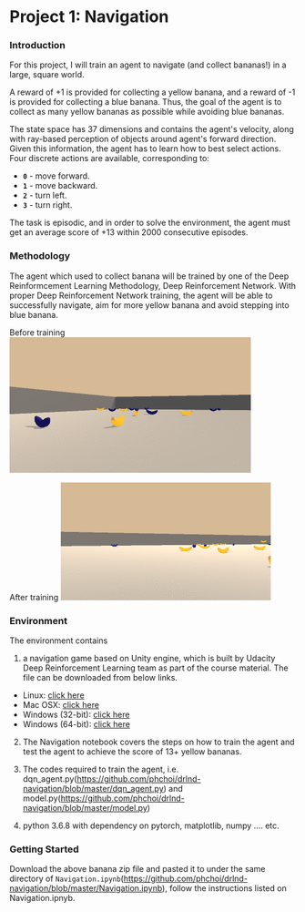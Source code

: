 # Project 1: Navigation

### Introduction

For this project, I will train an agent to navigate (and collect bananas!) in a large, square world.  



A reward of +1 is provided for collecting a yellow banana, and a reward of -1 is provided for collecting a blue banana.  Thus, the goal of the agent is to collect as many yellow bananas as possible while avoiding blue bananas.  

The state space has 37 dimensions and contains the agent's velocity, along with ray-based perception of objects around agent's forward direction.  Given this information, the agent has to learn how to best select actions.  Four discrete actions are available, corresponding to:
- **`0`** - move forward.
- **`1`** - move backward.
- **`2`** - turn left.
- **`3`** - turn right.

The task is episodic, and in order to solve the environment, the agent must get an average score of +13 within 2000 consecutive episodes.


### Methodology
The agent which used to collect banana will be trained by one of the Deep Reinformcement Learning Methodology, Deep Reinforcement Network. With proper Deep Reinforcement Network training, the agent will be able to successfully navigate, aim for more yellow banana and avoid stepping into blue banana.

Before training
![Before training](https://github.com/phchoi/drlnd-navigation/blob/master/banana-no-training.gif)

After training
![After training](https://github.com/phchoi/drlnd-navigation/blob/master/banana-after-training.gif)

### Environment
The environment contains 
1. a navigation game based on Unity engine, which is built by Udacity Deep Reinforcement Learning team as part of the course material. The file can be downloaded from below links.

- Linux: [click here](https://s3-us-west-1.amazonaws.com/udacity-drlnd/P1/Banana/VisualBanana_Linux.zip)
- Mac OSX: [click here](https://s3-us-west-1.amazonaws.com/udacity-drlnd/P1/Banana/VisualBanana.app.zip)
- Windows (32-bit): [click here](https://s3-us-west-1.amazonaws.com/udacity-drlnd/P1/Banana/VisualBanana_Windows_x86.zip)
- Windows (64-bit): [click here](https://s3-us-west-1.amazonaws.com/udacity-drlnd/P1/Banana/VisualBanana_Windows_x86_64.zip)

2. The Navigation notebook covers the steps on how to train the agent and test the agent to achieve the score of 13+ yellow bananas.

3. The codes required to train the agent, i.e. dqn_agent.py(https://github.com/phchoi/drlnd-navigation/blob/master/dqn_agent.py) and model.py(https://github.com/phchoi/drlnd-navigation/blob/master/model.py)

4. python 3.6.8 with dependency on pytorch, matplotlib, numpy .... etc.

### Getting Started

Download the above banana zip file and pasted it to under the same directory of `Navigation.ipynb`(https://github.com/phchoi/drlnd-navigation/blob/master/Navigation.ipynb), follow the instructions listed on Navigation.ipnyb.
